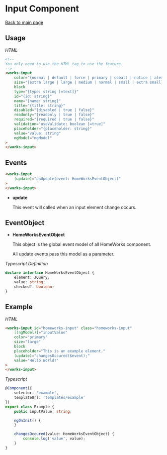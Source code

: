# Input Component

[Back to main page](../../README.md)

## Usage

*HTML*

```html
<!--
You only need to use the HTML tag to use the feature.
-->
<works-input
    color="{normal | default | force | primary | cobalt | notice | alert | danger | success}"
    size="{extra large | large | medium | normal | small | extra small}"
    block
    type="{type: string [=text]}"
    id="{id: string}"
    name="{name: string}"
    title="{title: string}"
    disabled="{disabled | true | false}"
    readonly="{readonly | true | false}"
    required="{required | true | false}"
    validation="useValidate: boolean [=true]"
    placeholder="{placeholder: string}"
    value="value: string"
    ngModel="ngModel"
>
</works-input>
```

## Events

```html
<works-input
    (update)="onUpdate(event: HomeWorksEventObject)"
>
</works-input>
```

- **update**
 
  This event will called when an input element change occurs.

## EventObject

- **HomeWorksEventObject**

  This object is the global event model of all HomeWorks component.

  All update events pass this model as a parameter.

*Typescript Definition*

```typescript
declare interface HomeWorksEventObject {
    element: JQuery;
    value: string;
    checked?: boolean;
}
```

## Example

*HTML*

```html
<works-input id="homeworks-input" class="homeworks-input"
    [(ngModel)]="inputValue"
    color="primary"
    size="large"
    block
    placeholder="This is an example element."
    (update)="changesOccured($event);"
    value="Hello World!"
>
</works-input>
```

*Typescript*
```typescript
@Component({
    selector: 'example',
    templateUrl: 'templates/example'
})
export class Example {
    public inputValue: string;

    ngOnInit() {    
    }

    changesOccured(value: HomeWorksEventObject) {
        console.log('value', value);
    }
}
```
